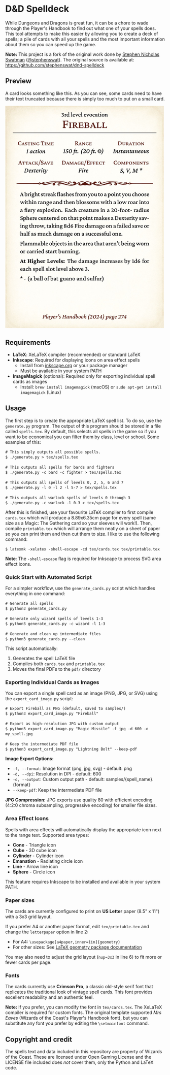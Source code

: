 # D&D Spelldeck

While Dungeons and Dragons is great fun, it can be a chore to wade through the
Player's Handbook to find out what one of your spells does. This tool attempts
to make this easier by allowing you to create a deck of spells; a pile of cards
with all your spells and the most important information about them so you can
speed up the game.

**Note:** This project is a fork of the original work done by [Stephen Nicholas Swatman](https://github.com/stephenswat) ([@stephenswat](https://github.com/stephenswat)). The original source is available at: https://github.com/stephenswat/dnd-spelldeck

## Preview

A card looks something like this. As you can see, some cards need to have
their text truncated because there is simply too much to put on a small card.

<img src="samples/fireball.jpg" alt="Fireball spell card example" width="500px" />

## Requirements

- **LaTeX**: XeLaTeX compiler (recommended) or standard LaTeX
- **Inkscape**: Required for displaying icons on area effect spells
  - Install from [inkscape.org](https://inkscape.org/) or your package manager
  - Must be available in your system PATH
- **ImageMagick** (optional): Required only for exporting individual spell cards as images
  - Install: `brew install imagemagick` (macOS) or `sudo apt-get install imagemagick` (Linux)

## Usage
  
The first step is to create the appropriate LaTeX spell list. To do so, use the
`generate.py` program. The output of this program should be stored in a file
called `spells.tex`. By default, this selects all spells in the game so if you
want to be economical you can filter them by class, level or school. Some
examples of this:

    # This simply outputs all possible spells.
    $ ./generate.py > tex/spells.tex

    # This outputs all spells for bards and fighters
    $ ./generate.py -c bard -c fighter > tex/spells.tex

    # This outputs all spells of levels 0, 2, 5, 6 and 7
    $ ./generate.py -l 0 -l 2 -l 5-7 > tex/spells.tex

    # This outputs all warlock spells of levels 0 through 3
    $ ./generate.py -c warlock -l 0-3 > tex/spells.tex

After this is finished, use your favourite LaTeX compiler to first compile
`cards.tex` which will produce a 8.89x6.35cm page for every spell (same size as
a Magic: The Gathering card so your sleeves will work!). Then, compile
`printable.tex` which will arrange them neatly on a sheet of paper so you can
print them and then cut them to size. I like to use the following command:

    $ latexmk -xelatex -shell-escape -cd tex/cards.tex tex/printable.tex

**Note**: The `-shell-escape` flag is required for Inkscape to process SVG area effect icons.

### Quick Start with Automated Script

For a simpler workflow, use the `generate_cards.py` script which handles everything in one command:

    # Generate all spells
    $ python3 generate_cards.py

    # Generate only wizard spells of levels 1-3
    $ python3 generate_cards.py -c wizard -l 1-3

    # Generate and clean up intermediate files
    $ python3 generate_cards.py --clean

This script automatically:
1. Generates the spell LaTeX file
2. Compiles both `cards.tex` and `printable.tex`
3. Moves the final PDFs to the `pdf/` directory

### Exporting Individual Cards as Images

You can export a single spell card as an image (PNG, JPG, or SVG) using the `export_card_image.py` script:

    # Export Fireball as PNG (default, saved to samples/)
    $ python3 export_card_image.py "Fireball"

    # Export as high-resolution JPG with custom output
    $ python3 export_card_image.py "Magic Missile" -f jpg -d 600 -o my_spell.jpg

    # Keep the intermediate PDF file
    $ python3 export_card_image.py "Lightning Bolt" --keep-pdf

**Image Export Options:**
- `-f, --format`: Image format (png, jpg, svg) - default: png
- `-d, --dpi`: Resolution in DPI - default: 600
- `-o, --output`: Custom output path - default: samples/{spell_name}.{format}
- `--keep-pdf`: Keep the intermediate PDF file

**JPG Compression:** JPG exports use quality 80 with efficient encoding (4:2:0 chroma subsampling, progressive encoding) for smaller file sizes.

### Area Effect Icons

Spells with area effects will automatically display the appropriate icon next to the range text. Supported area types:
- **Cone** - Triangle icon
- **Cube** - 3D cube icon
- **Cylinder** - Cylinder icon
- **Emanation** - Radiating circle icon
- **Line** - Arrow line icon
- **Sphere** - Circle icon

This feature requires Inkscape to be installed and available in your system PATH.

### Paper sizes

The cards are currently configured to print on **US Letter** paper (8.5" x 11") with a 3x3 grid layout.

If you prefer A4 or another paper format, edit `tex/printable.tex` and change the `letterpaper` option in line 2:
- For A4: `\usepackage[a4paper,inner=1in]{geometry}`
- For other sizes: See [LaTeX geometry package documentation](https://ctan.org/pkg/geometry)

You may also need to adjust the grid layout (`nup=3x3` in line 6) to fit more or fewer cards per page.

### Fonts

The cards currently use **Crimson Pro**, a classic old-style serif font that replicates the traditional look of vintage spell cards. This font provides excellent readability and an authentic feel.

**Note:** If you prefer, you can modify the font in `tex/cards.tex`. The XeLaTeX compiler is required for custom fonts. The original template supported *Mrs Eaves* (Wizards of the Coast's Player's Handbook font), but you can substitute any font you prefer by editing the `\setmainfont` command.

## Copyright and credit

The spells text and data included in this repository are property of Wizards of the Coast. These are licensed under Open Gaming License and the LICENSE file included does *not* cover them, only
the Python and LaTeX code.



